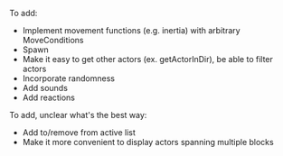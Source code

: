 
To add:

+ Implement movement functions (e.g. inertia) with arbitrary MoveConditions
+ Spawn
+ Make it easy to get other actors (ex. getActorInDir), be able to filter actors
+ Incorporate randomness
+ Add sounds
+ Add reactions

To add, unclear what's the best way:

+ Add to/remove from active list
+ Make it more convenient to display actors spanning multiple blocks